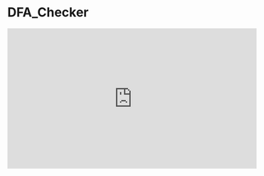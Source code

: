 # DFA_Checker
<iframe width="560" height="315" src="https://www.youtube.com/embed/DoJgsyPd7Nw" frameborder="0" gesture="media" allowfullscreen></iframe>
